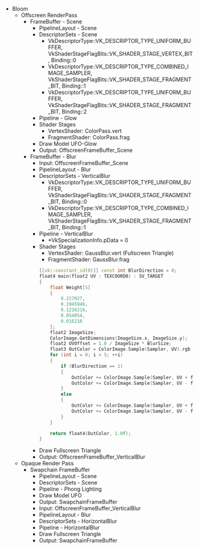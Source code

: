 - Bloom
  - Offscreen RenderPass
    - FrameBuffer - Scene
      - PipelineLayout - Scene
      - DescriptorSets - Scene
        - VkDescriptorType::VK_DESCRIPTOR_TYPE_UNIFORM_BUFFER, VkShaderStageFlagBits::VK_SHADER_STAGE_VERTEX_BIT, Binding::0
        - VkDescriptorType::VK_DESCRIPTOR_TYPE_COMBINED_IMAGE_SAMPLER, VkShaderStageFlagBits::VK_SHADER_STAGE_FRAGMENT_BIT, Binding::1
        - VkDescriptorType::VK_DESCRIPTOR_TYPE_UNIFORM_BUFFER, VkShaderStageFlagBits::VK_SHADER_STAGE_FRAGMENT_BIT, Binding::2
      - Pipeline - Glow
      - Shader Stages
        - VertexShader: ColorPass.vert
        - FragmentShader: ColorPass.frag
      - Draw Model UFO-Glow
      - Output: OffscreenFrameBuffer_Scene
    - FrameBuffer - Blur
      - Input: OffscreenFrameBuffer_Scene
      - PipelineLayout - Blur
      - DescriptorSets - VerticalBlur
        - VkDescriptorType::VK_DESCRIPTOR_TYPE_UNIFORM_BUFFER, VkShaderStageFlagBits::VK_SHADER_STAGE_FRAGMENT_BIT, Binding::0
        - VkDescriptorType::VK_DESCRIPTOR_TYPE_COMBINED_IMAGE_SAMPLER, VkShaderStageFlagBits::VK_SHADER_STAGE_FRAGMENT_BIT, Binding::1
      - Pipeline - VerticalBlur
        - *VkSpecializationInfo.pData = 0
      - Shader Stages
        - VertexShader: GaussBlur.vert (Fullscreen Triangle)
        - FragmentShader: GaussBlur.frag
        ```cpp
        [[vk::constant_id(0)]] const int BlurDirection = 0;
        float4 main(float2 UV : TEXCOORD0) : SV_TARGET
        {
            float Weight[5]
            {
                0.227027,
                0.1945946,
                0.1216216,
                0.054054,
                0.016216
            };
            float2 ImageSize;
            ColorImage.GetDimensions(ImageSize.x, ImageSize.y);
            float2 UVOffset = 1.0 / ImageSize * BlurSize;
            float3 OutColor = ColorImage.Sample(Sampler, UV).rgb * Weight[0];
            for (int i = 0; i < 5; ++i)
            {
                if (BlurDirection == 1)
                {
                    OutColor += ColorImage.Sample(Sampler, UV + float2(UVOffset.x * i, 0.0)).rgb * Weight[i] * BlurStrength;
                    OutColor += ColorImage.Sample(Sampler, UV - float2(UVOffset.x * i, 0.0)).rgb * Weight[i] * BlurStrength;
                }
                else
                {
                    OutColor += ColorImage.Sample(Sampler, UV + float2(0.0, UVOffset.x * i)).rgb * Weight[i] * BlurStrength;
                    OutColor += ColorImage.Sample(Sampler, UV - float2(0.0, UVOffset.x * i)).rgb * Weight[i] * BlurStrength;
                }
            }

            return float4(OutColor, 1.0f);
        }
        ```
      - Draw Fullscreen Triangle
      - Output: OffscreenFrameBuffer_VerticalBlur
  - Opaque Render Pass
    - Swapchain FrameBuffer
      - PipelineLayout - Scene
      - DescriptorSets - Scene
      - Pipeline - Phong Lighting
      - Draw Model UFO
      - Output: SwapchainFrameBuffer
      - Input: OffscreenFrameBuffer_VerticalBlur
      - PipelineLayout - Blur
      - DescriptorSets - HorizontalBlur
      - Pipeline - HorizontalBlur
      - Draw Fullscreen Triangle
      - Output: SwapchainFrameBuffer